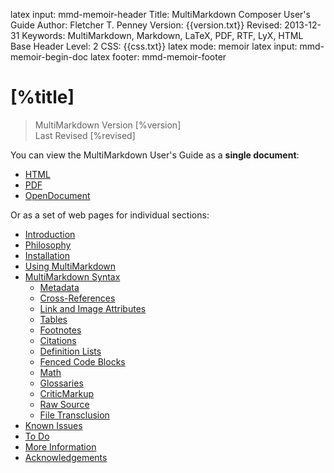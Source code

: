 latex input:	mmd-memoir-header
Title:	MultiMarkdown Composer User's Guide
Author:	Fletcher T. Penney
Version:	{{version.txt}}
Revised:	2013-12-31 
Keywords:	MultiMarkdown, Markdown, LaTeX, PDF, RTF, LyX, HTML
Base Header Level:	2
CSS:	{{css.txt}}
latex mode:	memoir
latex input:	mmd-memoir-begin-doc
latex footer:	mmd-memoir-footer

#  [%title] #

> MultiMarkdown Version [%version]  
> Last Revised [%revised]

You can view the MultiMarkdown User's Guide as a **single document**:

* [HTML](MMD_Users_Guide.html)
* [PDF](MMD_Users_Guide.pdf)
* [OpenDocument](MMD_Users_Guide.fodt)

Or as a set of web pages for individual sections:

* [Introduction](introduction)
* [Philosophy](philosophy)
* [Installation](installation)
* [Using MultiMarkdown](using_mmd)
* [MultiMarkdown Syntax](syntax)
	* [Metadata](metadata)
	* [Cross-References](cross-references)
	* [Link and Image Attributes](attributes)
	* [Tables](tables)
	* [Footnotes](footnotes)
	* [Citations](citations)
	* [Definition Lists](definitionlists)
	* [Fenced Code Blocks](fences)
	* [Math](math)
	* [Glossaries](glossary)
	* [CriticMarkup](criticmarkup)
	* [Raw Source](raw)
	* [File Transclusion](transclusion)
* [Known Issues](known_issues)
* [To Do](to_do)
* [More Information](more_information)
* [Acknowledgements](acknowledgements)